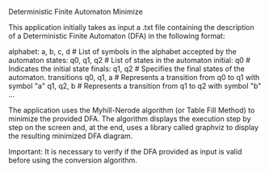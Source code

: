 Deterministic Finite Automaton Minimize

This application initially takes as input a .txt file containing the description of a Deterministic Finite Automaton (DFA) in the following format:

alphabet: a, b, c, d # List of symbols in the alphabet accepted by the automaton
states: q0, q1, q2 # List of states in the automaton
initial: q0 # Indicates the initial state
finals: q1, q2 # Specifies the final states of the automaton.
transitions
q0, q1, a # Represents a transition from q0 to q1 with symbol "a"
q1, q2, b # Represents a transition from q1 to q2 with symbol "b"
...

The application uses the Myhill-Nerode algorithm (or Table Fill Method) to minimize the provided DFA. The algorithm displays the execution step by step on the screen and, at the end, uses a library called graphviz to display the resulting minimized DFA diagram.

Important: It is necessary to verify if the DFA provided as input is valid before using the conversion algorithm.
